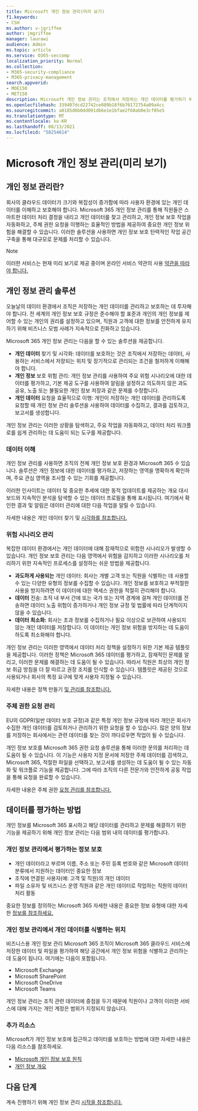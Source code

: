 ```yaml
---
title: Microsoft 개인 정보 관리(미리 보기)
f1.keywords:
- CSH
ms.author: v-jgriffee
author: jmgriffee
manager: laurawi
audience: Admin
ms.topic: article
ms.service: O365-seccomp
localization_priority: Normal
ms.collection:
- M365-security-compliance
- M365-privacy-management
search.appverid:
- MOE150
- MET150
description: Microsoft 개인 정보 관리는 조직에서 저장하는 개인 데이터를 평가하기 위한 솔루션을 Microsoft 365 개인 정보 위험을 식별하고 수정하는 데 도움이 됩니다.
ms.openlocfilehash: 339407dcd22742ce089b18f6b70172754a09a4cc
ms.sourcegitcommit: a0185d6b0dd091db6e1e1bfae2f68ab0e3cf05e5
ms.translationtype: MT
ms.contentlocale: ko-KR
ms.lasthandoff: 08/13/2021
ms.locfileid: "58254614"
---
```

# <a name="microsoft-privacy-management-preview"></a>Microsoft 개인 정보 관리(미리 보기)

## <a name="what-is-privacy-management"></a>개인 정보 관리란?

회사의 클라우드 데이터가 크기와 복잡성이 증가함에 따라 사용자 환경에 있는 개인 데이터를 이해하고 보호해야 합니다. Microsoft 365 개인 정보 관리를 통해 직원들은 스마트한 데이터 처리 결정을 내리고 개인 데이터를 찾고 관리하고, 개인 정보 보호 작업을 자동화하고, 주체 권한 요청을 이행하는 효율적인 방법을 제공하여 중요한 개인 정보 위험을 해결할 수 있습니다. 이러한 솔루션을 사용하면 개인 정보 보호 탄력적인 작업 공간 구축을 통해 대규모로 문제를 처리할 수 있습니다.

> [!NOTE]
> 이러한 서비스는 현재 미리 보기로 제공 중이며 온라인 서비스 약관의 사용 [약관을 따라야 합니다.](https://www.microsoft.com/en-us/licensing/product-licensing/products)

## <a name="privacy-management-solutions"></a>개인 정보 관리 솔루션

오늘날의 데이터 환경에서 조직은 저장하는 개인 데이터를 관리하고 보호하는 데 투자해야 합니다. 전 세계의 개인 정보 보호 규정은 준수해야 할 표준과 개인의 개인 정보를 제어할 수 있는 개인의 권리를 설정하고 있으며, 직원과 고객에 대한 정보를 안전하게 유지하기 위해 비즈니스 모범 사례가 지속적으로 진화하고 있습니다.

Microsoft 365 개인 정보 관리는 다음을 할 수 있는 솔루션을 제공합니다.

- **개인 데이터** 찾기 및 시각화: 데이터를 보호하는 것은 조직에서 저장하는 데이터, 사용하는 서비스에서 저장되는 위치 및 장기적으로 관리되는 조건을 철저하게 이해해야 합니다.
- **개인 정보** 보호 위험 관리: 개인 정보 관리를 사용하여 주요 위험 시나리오에 대한 데이터를 평가하고, 기본 제공 도구를 사용하여 알림을 설정하고 의도하지 않은 과도 공유, 노출 또는 불필요한 개인 정보 저장과 같은 문제를 수정합니다.
- **개인 데이터** 요청을 효율적으로 이행: 개인이 저장하는 개인 데이터를 관리하도록 요청할 때 개인 정보 관리 솔루션을 사용하여 데이터를 수집하고, 결과를 검토하고, 보고서를 생성합니다.

개인 정보 관리는 이러한 상황을 탐색하고, 주요 작업을 자동화하고, 데이터 처리 워크플로를 쉽게 관리하는 데 도움이 되는 도구를 제공합니다.

### <a name="understand-your-data"></a>데이터 이해

개인 정보 관리를 사용하면 조직의 전체 개인 정보 보호 환경과 Microsoft 365 수 있습니다. 솔루션은 개인 정보에 대한 데이터를 평가하고, 저장하는 영역을 명확하게 확인하며, 주요 관심 영역을 조사할 수 있는 기회를 제공합니다.

이러한 인사이트는  데이터 및 중요한 추세에 대한 동적 업데이트를 제공하는 개요 대시보드와 지속적인 분석을 탐색할 수 있는 데이터 프로필을 통해 표시됩니다. 여기에서 확인한 결과 및 알림은 데이터 관리에 대한 다음 작업을 알릴 수 있습니다.

자세한 내용은 개인 데이터 찾기 및 [시각화를 참조합니다.](privacy-management-data-profile.md)

### <a name="manage-risk-scenarios"></a>위험 시나리오 관리

복잡한 데이터 환경에서는 개인 데이터에 대해 잠재적으로 위험한 시나리오가 발생할 수 있습니다. 개인 정보 보호 관리는 다음 영역에서 위험을 감지하고 이러한 시나리오를 처리하기 위한 지속적인 프로세스를 설정하는 쉬운 방법을 제공합니다.

- **과도하게 사용되는** 개인 데이터: 회사는 개별 고객 또는 직원을 식별하는 데 사용할 수 있는 다양한 유형의 정보를 수집할 수 있습니다. 개인 정보를 보호하고 부적절한 사용을 방지하려면 이 데이터에 대한 액세스 권한을 적절히 관리해야 합니다.
- **데이터** 전송: 조직 내 부서 간에 또는 국가 또는 지역 경계에 걸쳐 개인 데이터를 전송하면 데이터 노출 위험이 증가하거나 개인 정보 규정 및 법률에 따라 단계적이지 않을 수 있습니다.
- **데이터 최소화:** 회사는 초과 정보를 수집하거나 필요 이상으로 보관하여 사용되지 않는 개인 데이터를 저장합니다. 이 데이터는 개인 정보 위험을 방지하는 데 도움이 하도록 최소화해야 합니다.

개인 정보 관리는 이러한 영역에서 데이터 처리 정책을 설정하기 위한 기본 제공 템플릿을 제공합니다. 이러한 정책은 Microsoft 365 데이터를 평가하고, 잠재적인 문제를 알리고, 이러한 문제를 해결하는 데 도움이 될 수 있습니다. 따라서 직원은 최상의 개인 정보 취급 방침을 더 잘 따르고 권장 조치를 인식할 수 있습니다. 템플릿은 제공된 것으로 사용되거나 회사의 특정 요구에 맞게 사용자 지정될 수 있습니다.

자세한 내용은 정책 만들기 [및 관리를 참조합니다.](privacy-management-policies.md)

### <a name="manage-subject-rights-requests"></a>주체 권한 요청 관리

EU의 GDPR(일반 데이터 보호 규정)과 같은 특정 개인 정보 규정에 따라 개인은 회사가 수집한 개인 데이터를 검토하거나 관리하기 위한 요청을 할 수 있습니다. 많은 양의 정보를 저장하는 회사에서는 관련 데이터를 찾는 것이 까다로우면 작업이 될 수 있습니다.

개인 정보 보호를 Microsoft 365 권한 요청 솔루션을 통해 이러한 문의를 처리하는 데 도움이 될 수 있습니다. 이 기능은 사용자 지정 문서에 저장한 주체 데이터를 검색하고, Microsoft 365, 적절한 파일을 선택하고, 보고서를 생성하는 데 도움이 될 수 있는 자동화 및 워크플로 기능을 제공합니다. 그에 따라 조직의 다른 전문가와 안전하게 공동 작업을 통해 요청을 완료할 수 있습니다.

자세한 내용은 주체 권한 [요청 관리를 참조합니다.](privacy-management-subject-rights-requests.md)

## <a name="how-we-evaluate-your-data"></a>데이터를 평가하는 방법

개인 정보를 Microsoft 365 표시하고 해당 데이터를 관리하고 문제를 해결하기 위한 기능을 제공하기 위해 개인 정보 관리는 다음 범위 내의 데이터를 평가합니다.

### <a name="what-privacy-management-evaluates"></a>개인 정보 관리에서 평가하는 정보 보호

- 개인 데이터라고 부르며 이름, 주소 또는 주민 등록 번호와 같은 Microsoft 데이터 분류에서 지원하는 데이터인 중요한 정보
- 조직에 연결된 사용자(예: 고객 및 직원)의 개인 데이터
- 파일 소유자 및 비즈니스 운영 직원과 같은 개인 데이터로 작업하는 직원의 데이터 처리 활동

중요한 정보를 정의하는 Microsoft 365 자세한 내용은 중요한 정보 유형에 대한 자세한 [정보를 참조하세요.](sensitive-information-type-learn-about.md)

### <a name="where-privacy-management-identifies-personal-data"></a>개인 정보 관리에서 개인 데이터를 식별하는 위치

비즈니스용 개인 정보 관리 Microsoft 365 조직이 Microsoft 365 클라우드 서비스에 저장한 데이터 및 파일을 평가하여 해당 공간에서 개인 정보 위험을 식별하고 관리하는 데 도움이 됩니다. 여기에는 다음이 포함됩니다.

- Microsoft Exchange
- Microsoft SharePoint
- Microsoft OneDrive
- Microsoft Teams

개인 정보 관리는 조직 관련 데이터에 중점을 두기 때문에 직원이나 고객이 이러한 서비스에 대해 가지는 개인 계정은 범위가 지정되지 않습니다.

### <a name="additional-resources"></a>추가 리소스

Microsoft가 개인 정보 보호에 접근하고 데이터를 보호하는 방법에 대한 자세한 내용은 다음 리소스를 참조하세요.

- [Microsoft 개인 정보 보호 원칙](https://www.microsoft.com/en-us/trust-center/privacy)
- [개인 정보 개요](/compliance/assurance/assurance-privacy)

## <a name="next-steps"></a>다음 단계

계속 진행하기 위해 개인 정보 관리 [시작을 참조합니다.](privacy-management-setup.md)
